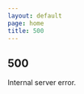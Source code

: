 ```yaml
---
layout: default
page: home
title: 500
---
```


<section>
    <article>
        <h2>500</h2>
        <p>Internal server error.</p>
    </article>
</section>
